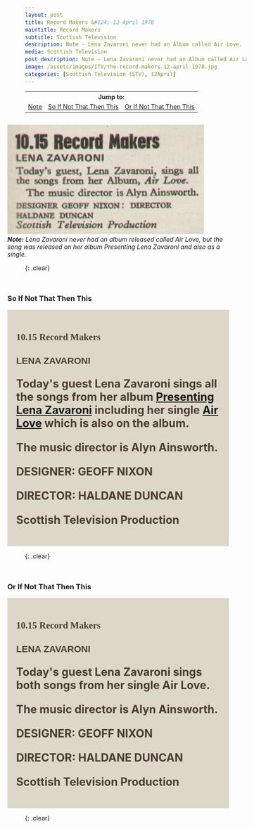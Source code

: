 ```yaml
---
layout: post
title: Record Makers &#124; 12 April 1978
maintitle: Record Makers
subtitle: Scottish Television
description: Note - Lena Zavaroni never had an Album called Air Love.
media: Scottish Television
post_description: Note - Lena Zavaroni never had an Album called Air Love.
image: /assets/images/ITV/the-record-makers-12-april-1978.jpg
categories: [Scottish Television (STV), 12April]
---
```


<link href="https://fonts.googleapis.com/css2?family=Rammetto+One&display=swap" rel="stylesheet">
<link href="https://fonts.googleapis.com/css2?family=Catamaran:wght@900&display=swap" rel="stylesheet">

<table>
<tr align="center">
<th colspan="5">Jump to:</th>
</tr>

<tr>
<td><a href="#note">Note</a></td>
<td><a href="#so-if-not-that-then-this">So If Not That Then This</a></td>
<td><a href="#or-if-not-that-then-this">Or If Not That Then This</a></td>
</tr>
</table>

<figure class="fig1">
<img src="/assets/images/ITV/the-record-makers-12-april-1978.jpg" class="full-width" />
<figcaption>
<cite><strong id="note">Note:</strong> Lena Zavaroni never had an album released called Air Love, but the song was released on her album Presenting Lena Zavaroni and also as a single.</cite>
</figcaption>
</figure>

{: .clear}

<figure class="fig1">
<figcaption>
<h3 id="so-if-not-that-then-this">So If Not That Then This</h3>
<div class="background color padding">
<h2 class="Rammetto-One">10.15 Record Makers</h2>
<h2 class="Black-900">LENA ZAVARONI</h2>
<div class="bold color size">
<p>Today's guest Lena Zavaroni sings all the songs from her album <a href="/discography/studio-albums/1977-presenting-lena-zavaroni">Presenting Lena Zavaroni</a> including her single <a href="/discography/singles/1977-02-18-air-love">Air Love</a> which is also on the album.</p>
<p>The music director is Alyn Ainsworth.</p>
<p>DESIGNER: GEOFF NIXON</p>
<p>DIRECTOR: HALDANE DUNCAN</p>
<p>Scottish Television Production</p>
</div></div>
</figcaption>
</figure>

{: .clear}

<figure class="fig1">
<figcaption>
<h3 id="or-if-not-that-then-this">Or If Not That Then This</h3>
<div class="background color padding">
<h2 class="Rammetto-One">10.15 Record Makers</h2>
<h2 class="Black-900">LENA ZAVARONI</h2>
<div class="bold color size">
<p>Today's guest Lena Zavaroni sings both songs from her single Air Love.</p>
<p>The music director is Alyn Ainsworth.</p>
<p>DESIGNER: GEOFF NIXON</p>
<p>DIRECTOR: HALDANE DUNCAN</p>
<p>Scottish Television Production</p>
</div></div>
</figcaption>
</figure>

<br />{: .clear}

<style>
.fig1 {float:right; width:100%;}

figcaption {float:left; width:100%;}

.Rammetto-One {font-family: 'Rammetto One', cursive; color:#493C34;}
.Black-900 {font-family: 'Catamaran', sans-serif; color:#493C34;}
.size {font-size:25px;}
.bold {font-weight:bold;}
.color{color:#493C34;}
.background {background-color:#DDD7C9;}
.padding {padding:20px;}
</style>

